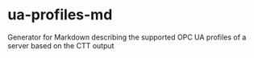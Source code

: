 # ua-profiles-md
Generator for Markdown describing the supported OPC UA profiles of a server based on the CTT output
